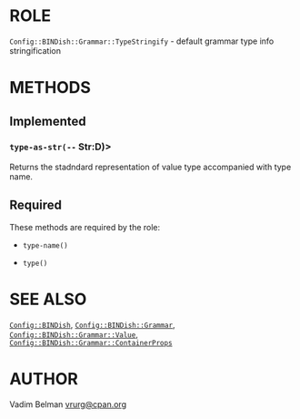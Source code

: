 ROLE
====



`Config::BINDish::Grammar::TypeStringify` - default grammar type info stringification

METHODS
=======



Implemented
-----------

### `type-as-str(--` Str:D)>

Returns the stadndard representation of value type accompanied with type name.

Required
--------

These methods are required by the role:

  * `type-name()`

  * `type()`

SEE ALSO
========

[`Config::BINDish`](https://github.com/vrurg/raku-Config-BINDish/blob/v0.0.1/docs/md/Config/BINDish.md), [`Config::BINDish::Grammar`](https://github.com/vrurg/raku-Config-BINDish/blob/v0.0.1/docs/md/Config/BINDish/Grammar.md), [`Config::BINDish::Grammar::Value`](https://github.com/vrurg/raku-Config-BINDish/blob/v0.0.1/docs/md/Config/BINDish/Grammar/Value.md), [`Config::BINDish::Grammar::ContainerProps`](https://github.com/vrurg/raku-Config-BINDish/blob/v0.0.1/docs/md/Config/BINDish/Grammar/ContainerProps.md)

AUTHOR
======

Vadim Belman <vrurg@cpan.org>

